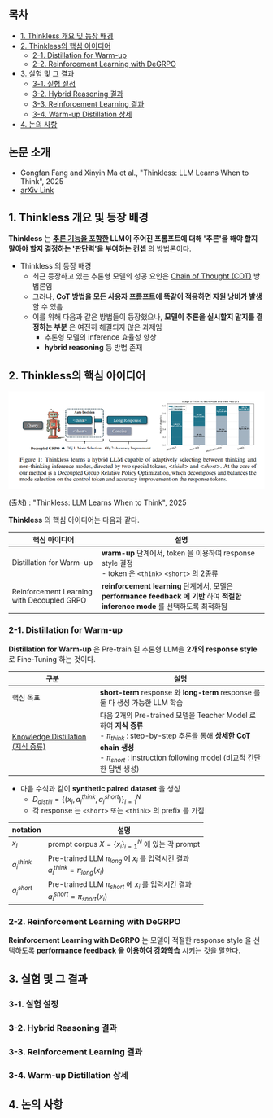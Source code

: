 
## 목차

* [1. Thinkless 개요 및 등장 배경](#1-thinkless-개요-및-등장-배경)
* [2. Thinkless의 핵심 아이디어](#2-thinkless의-핵심-아이디어)
  * [2-1. Distillation for Warm-up](#2-1-distillation-for-warm-up)
  * [2-2. Reinforcement Learning with DeGRPO](#2-2-reinforcement-learning-with-degrpo)
* [3. 실험 및 그 결과](#3-실험-및-그-결과)
  * [3-1. 실험 설정](#3-1-실험-설정)
  * [3-2. Hybrid Reasoning 결과](#3-2-hybrid-reasoning-결과)
  * [3-3. Reinforcement Learning 결과](#3-3-reinforcement-learning-결과)
  * [3-4. Warm-up Distillation 상세](#3-4-warm-up-distillation-상세)
* [4. 논의 사항](#4-논의-사항)

## 논문 소개

* Gongfan Fang and Xinyin Ma et al., "Thinkless: LLM Learns When to Think", 2025
* [arXiv Link](https://arxiv.org/pdf/2505.13379)

## 1. Thinkless 개요 및 등장 배경

**Thinkless** 는 **[추론 기능을 포함한](../../AI%20Basics/LLM%20Basics/LLM_기초_추론형_모델.md) LLM이 주어진 프롬프트에 대해 '추론'을 해야 할지 말아야 할지 결정하는 '판단력'을 부여하는 컨셉** 의 방법론이다.

* Thinkless 의 등장 배경
  * 최근 등장하고 있는 추론형 모델의 성공 요인은 [Chain of Thought (COT)](../../AI%20Basics/LLM%20Basics/LLM_기초_Chain_of_Thought.md) 방법론임
  * 그러나, **CoT 방법을 모든 사용자 프롬프트에 똑같이 적용하면 자원 낭비가 발생** 할 수 있음
  * 이를 위해 다음과 같은 방법들이 등장했으나, **모델이 추론을 실시할지 말지를 결정하는 부분** 은 여전히 해결되지 않은 과제임
    * 추론형 모델의 inference 효율성 향상
    * **hybrid reasoning** 등 방법 존재

## 2. Thinkless의 핵심 아이디어

![image](../images/LLM_Thinkless_1.PNG)

[(출처)](https://arxiv.org/pdf/2505.13379) : "Thinkless: LLM Learns When to Think", 2025

**Thinkless** 의 핵심 아이디어는 다음과 같다.

| 핵심 아이디어                                    | 설명                                                                                                        |
|--------------------------------------------|-----------------------------------------------------------------------------------------------------------|
| Distillation for Warm-up                   | **warm-up** 단계에서, token 을 이용하여 response style 결정<br>- token 은 ```<think>``` ```<short>``` 의 2종류           |
| Reinforcement Learning with Decoupled GRPO | **reinforcement learning** 단계에서, 모델은 **performance feedback 에 기반** 하여 **적절한 inference mode** 를 선택하도록 최적화됨 |

### 2-1. Distillation for Warm-up

**Distillation for Warm-up** 은 Pre-train 된 추론형 LLM을 **2개의 response style** 로 Fine-Tuning 하는 것이다.

| 구분                                                                                                            | 설명                                                                                                                                                                                 |
|---------------------------------------------------------------------------------------------------------------|------------------------------------------------------------------------------------------------------------------------------------------------------------------------------------|
| 핵심 목표                                                                                                         | **short-term** response 와 **long-term** response 를 둘 다 생성 가능한 LLM 학습                                                                                                               |
| [Knowledge Distillation (지식 증류)](../../AI%20Basics/Deep%20Learning%20Basics/딥러닝_기초_Knowledge_Distillation.md) | 다음 2개의 Pre-trained 모델을 Teacher Model 로 하여 **지식 증류**<br>- $\pi_{think}$ : step-by-step 추론을 통해 **상세한 CoT chain 생성**<br>- $\pi_{short}$ : instruction following model (비교적 간단한 답변 생성) |

* 다음 수식과 같이 **synthetic paired dataset** 을 생성
  * $\displaystyle D_{distill} = \lbrace (x_i, a_i^{think}, a_i^{short}) \rbrace_{i=1}^N$
  * 각 response 는 ```<short>``` 또는 ```<think>``` 의 prefix 를 가짐

| notation      | 설명                                                                                   |
|---------------|--------------------------------------------------------------------------------------|
| $x_i$         | prompt corpus $X = \lbrace x_i \rbrace_{i=1}^N$ 에 있는 각 prompt                        |
| $a_i^{think}$ | Pre-trained LLM $\pi_{long}$ 에 $x_i$ 를 입력시킨 결과<br>$a_i^{think} = \pi_{long} (x_i)$   |
| $a_i^{short}$ | Pre-trained LLM $\pi_{short}$ 에 $x_i$ 를 입력시킨 결과<br>$a_i^{short} = \pi_{short} (x_i)$ |

### 2-2. Reinforcement Learning with DeGRPO

**Reinforcement Learning with DeGRPO** 는 모델이 적절한 response style 을 선택하도록 **performance feedback 을 이용하여 강화학습** 시키는 것을 말한다.

## 3. 실험 및 그 결과

### 3-1. 실험 설정

### 3-2. Hybrid Reasoning 결과

### 3-3. Reinforcement Learning 결과

### 3-4. Warm-up Distillation 상세

## 4. 논의 사항
